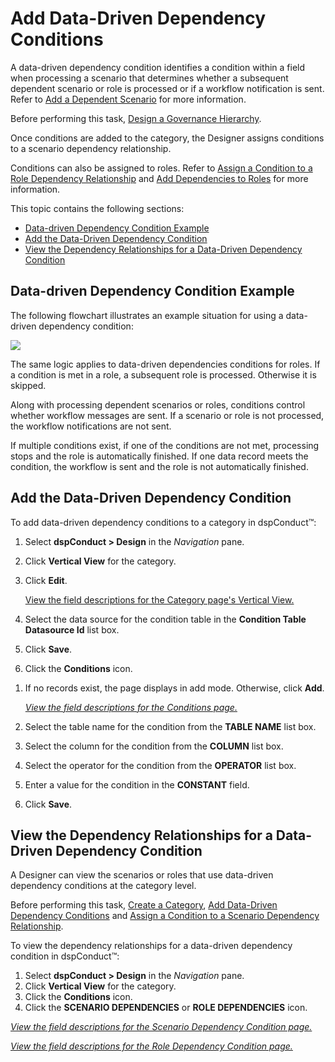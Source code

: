 # Add Data-Driven Dependency Conditions

A data-driven dependency condition identifies a condition within a field
when processing a scenario that determines whether a subsequent
dependent scenario or role is processed or if a workflow notification is
sent. Refer to [Add a Dependent Scenario](Add_a_Dependent_Scenario.htm)
for more information.

Before performing this task, [Design a Governance
Hierarchy](dspConduct_Design_Process_Overview.htm).

Once conditions are added to the category, the Designer assigns
conditions to a scenario dependency relationship.

Conditions can also be assigned to roles. Refer to [Assign a Condition
to a Role Dependency
Relationship](Role_Dependencies.htm#Assign_a_Condition_to_a_Role_Dependency_Relationship)
and [Add Dependencies to
Roles](Role_Dependencies.htm#Add_Dependencies_to_Roles) for more
information.

This topic contains the following sections:

  - [Data-driven Dependency Condition
    Example](#Data_driven_Dependency_Condition_Example)
  - [Add the Data-Driven Dependency
    Condition](#Add_the_Data-Driven_Dependency_Condition)
  - [View the Dependency Relationships for a Data-Driven Dependency
    Condition](#View_the_Dependency_Relationships_for_a_Data_Driven_Dependency_Condition)

## <span id="Data_driven_Dependency_Condition_Example"></span>Data-driven Dependency Condition Example

The following flowchart illustrates an example situation for using a
data-driven dependency condition:

![](../../../Resources/Images/DataDrivenDependencies.png)

The same logic applies to data-driven dependencies conditions for roles.
If a condition is met in a role, a subsequent role is processed.
Otherwise it is skipped.

Along with processing dependent scenarios or roles, conditions control
whether workflow messages are sent. If a scenario or role is not
processed, the workflow notifications are not sent.

If multiple conditions exist, if one of the conditions are not met,
processing stops and the role is automatically finished. If one data
record meets the condition, the workflow is sent and the role is not
automatically
finished.

## <span id="Add_the_Data-Driven_Dependency_Condition"></span>Add the Data-Driven Dependency Condition

To add data-driven dependency conditions to a category in dspConduct™:

1.  Select <span style="font-weight: bold;">dspConduct \> Design</span>
    in the *Navigation* pane.

2.  Click **Vertical View** for the category.

3.  Click **Edit**.
    
    [View the field descriptions for the Category page's Vertical
    View.](../Page_Desc/Category_H.htm#Category_V)

4.  Select the data source for the condition table in the **Condition
    Table Datasource Id** list box.

5.  Click **Save**.

6.  Click the **Conditions** icon.

<!-- end list -->

1.  If no records exist, the page displays in add mode. Otherwise, click
    **Add**.
    
    *[View the field descriptions for the Conditions
    page.](../Page_Desc/Conditions.htm)*

2.  Select the table name for the condition from the **TABLE NAME** list
    box.

3.  Select the column for the condition from the **COLUMN** list box.

4.  Select the operator for the condition from the **OPERATOR** list
    box.

5.  Enter a value for the condition in the
    <span style="font-weight: bold;">CONSTANT</span> field.

6.  Click
**Save**.

## <span id="View_the_Dependency_Relationships_for_a_Data_Driven_Dependency_Condition"></span>View the Dependency Relationships for a Data-Driven Dependency Condition

A Designer can view the scenarios or roles that use data-driven
dependency conditions at the category level.

Before performing this task, [Create a Category](Create_a_Category.htm),
[Add Data-Driven Dependency Conditions](#) and [Assign a Condition to a
Scenario Dependency
Relationship](Assign_a_Condition_to_a_Scenario_Dependency_Relationship.htm).

To view the dependency relationships for a data-driven dependency
condition in dspConduct™:

1.  Select <span style="font-weight: bold;">dspConduct \>
    </span>**Design** in the *Navigation* pane.
2.  Click **Vertical View** for the category.
3.  Click the **Conditions** icon.
4.  Click the **SCENARIO DEPENDENCIES** or **ROLE DEPENDENCIES** icon.

*[View the field descriptions for the Scenario Dependency Condition
page.](../Page_Desc/Scenario_Dependency_Condition.htm)*

*[View the field descriptions for the Role Dependency Condition
page.](../Page_Desc/Role_Dependency_Condition.htm)*
